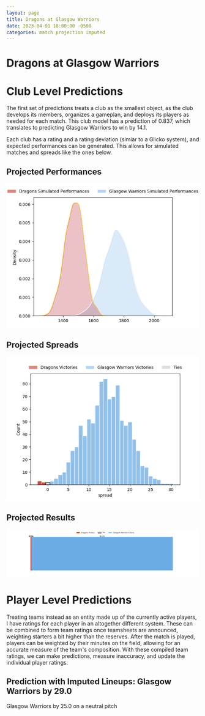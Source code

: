 ```yaml
---  
layout: page  
title: Dragons at Glasgow Warriors  
date: 2023-04-01 18:00:00 -0500  
categories: match projection imputed  
---
```

# Dragons at Glasgow Warriors

# Club Level Predictions


The first set of predictions treats a club as the smallest object, as the club develops its members, organizes a gameplan, and deploys its players as needed for each match. This club model has a prediction of 0.837, which translates to predicting Glasgow Warriors to win by 14.1.

Each club has a rating and a rating deviation (simiar to a Glicko system), and expected performances can be generated. This allows for simulated matches and spreads like the ones below.
## Projected Performances


![Projected Performances](plots/performances_2023-04-01-GlasgowWarriors-Dragons.png)
## Projected Spreads


![Projected Spreads](plots/spreads_2023-04-01-GlasgowWarriors-Dragons.png)
## Projected Results


![Projected Results](plots/resultbar_2023-04-01-GlasgowWarriors-Dragons.png)
# Player Level Predictions


Treating teams instead as an entity made up of the currently active players, I have ratings for each player in an altogether different system. These can be combined to form team ratings once teamsheets are announced, weighting starters a bit higher than the reserves. After the match is played, players can be weighted by their minutes on the field, allowing for an accurate measure of the team's composition. With these compiled team ratings, we can make predictions, measure inaccuracy, and update the individual player ratings.
## Prediction with Imputed Lineups: Glasgow Warriors by 29.0


Glasgow Warriors by 25.0 on a neutral pitch

